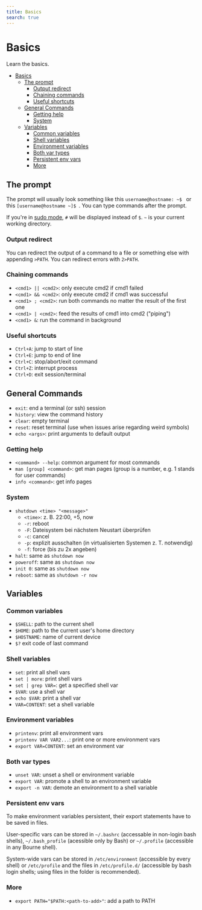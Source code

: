 ```yaml
---
title: Basics
search: true
---
```


# Basics

Learn the basics.

<!-- TOC -->
* [Basics](#basics)
  * [The prompt](#the-prompt)
    * [Output redirect](#output-redirect)
    * [Chaining commands](#chaining-commands)
    * [Useful shortcuts](#useful-shortcuts)
  * [General Commands](#general-commands)
    * [Getting help](#getting-help)
    * [System](#system)
  * [Variables](#variables)
    * [Common variables](#common-variables)
    * [Shell variables](#shell-variables)
    * [Environment variables](#environment-variables)
    * [Both var types](#both-var-types)
    * [Persistent env vars](#persistent-env-vars)
    * [More](#more)
<!-- TOC -->

## The prompt

The prompt will usually look something like this `username@hostname: ~$ ` or this `[username@hostname ~]$ `.
You can type commands after the prompt.

If you're in [sudo mode](users-and-authentication#elevated-privileges--switching-users), `#` will be displayed
instead of `$`. `~` is your current working directory.

### Output redirect

You can redirect the output of a command to a file or something else with appending `>PATH`.
You can redirect errors with `2>PATH`.

### Chaining commands

- `<cmd1> || <cmd2>`: only execute cmd2 if cmd1 failed
- `<cmd1> && <cmd2>`: only execute cmd2 if cmd1 was successful
- `<cmd1> ; <cmd2>`: run both commands no matter the result of the first one
- `<cmd1> | <cmd2>`: feed the results of cmd1 into cmd2 ("piping")
- `<cmd1> &`: run the command in background

### Useful shortcuts

- `Ctrl+A`: jump to start of line
- `Ctrl+E`: jump to end of line
- `Ctrl+C`: stop/abort/exit command
- `Ctrl+Z`: interrupt process
- `Ctrl+D`: exit session/terminal

## General Commands

- `exit`: end a terminal (or ssh) session
- `history`: view the command history
- `clear`: empty terminal
- `reset`: reset terminal (use when issues arise regarding weird symbols)
- `echo <args>`: print arguments to default output

### Getting help

- `<command> --help`: common argument for most commands
- `man [group] <command>`: get man pages (group is a number, e.g. 1 stands for user commands)
- `info <command>`: get info pages

### System

- `shutdown <time> "<message>"`
  * `<time>`: z. B. 22:00, +5, now
  * `-r`: reboot
  * `-F`: Dateisystem bei nächstem Neustart überprüfen
  * `-c`: cancel
  * `-p`: explizit ausschalten (in virtualisierten Systemen z. T. notwendig)
  * `-f`: force (bis zu 2x angeben)
- `halt`: same as  `shutdown now`
- `poweroff`: same as `shutdown now`
- `init 0`: same as `shutdown now`
- `reboot`: same as  `shutdown -r now`

## Variables

### Common variables

- `$SHELL`: path to the current shell
- `$HOME`: path to the current user's home directory
- `$HOSTNAME`: name of current device
- `$?` exit code of last command

### Shell variables

- `set`: print all shell vars
- `set | more`: print shell vars
- `set | grep VAR=`: get a specified shell var
- `$VAR`: use a shell var
- `echo $VAR`: print a shell var
- `VAR=CONTENT`: set a shell variable

### Environment variables

- `printenv`: print all environment vars
- `printenv VAR VAR2...`: print one or more environment vars
- `export VAR=CONTENT`: set an environment var

### Both var types

- `unset VAR`: unset a shell or environment variable
- `export VAR`: promote a shell to an environment variable
- `export -n VAR`: demote an environment to a shell variable

### Persistent env vars

To make environment variables persistent, their export statements have to be saved in files.

User-specific vars can be stored in `~/.bashrc` (accessable in non-login bash shells), `~/.bash_profile` (acessible only
by Bash) or `~/.profile` (accessible in any Bourne shell).

System-wide vars can be stored in `/etc/environment` (accessible by every shell) or `/etc/profile` and the files
in `/etc/profile.d/` (accessible by bash login shells; using files in the folder is recommended).

### More

- `export PATH="$PATH:<path-to-add>"`: add a path to PATH
